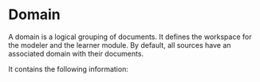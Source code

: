 # Domain
A domain is a logical grouping of documents. It defines the workspace for the modeler and the  learner module. By default, all sources have an associated domain with their documents. 

It contains the following information: 

